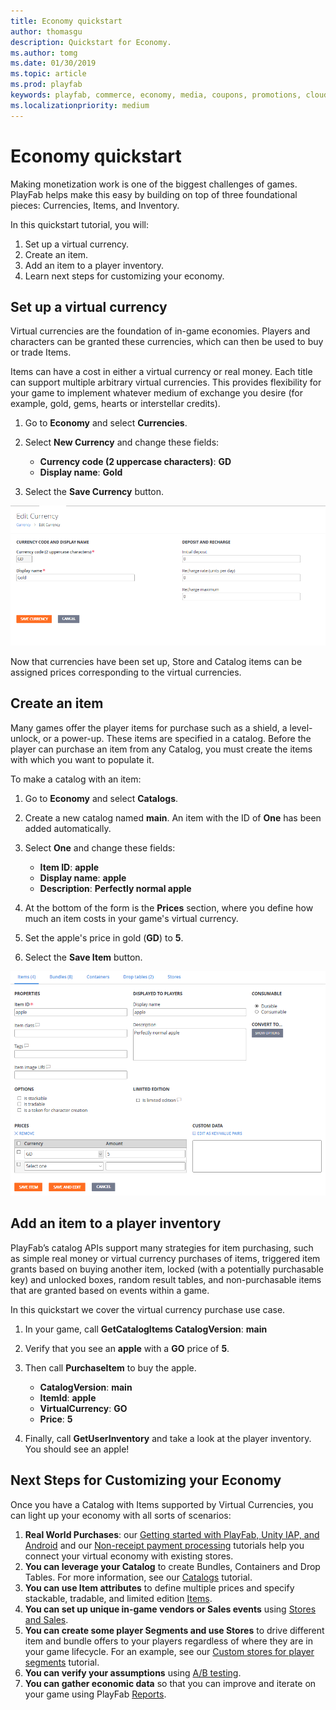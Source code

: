 ```yaml
---
title: Economy quickstart
author: thomasgu
description: Quickstart for Economy.
ms.author: tomg
ms.date: 01/30/2019
ms.topic: article
ms.prod: playfab
keywords: playfab, commerce, economy, media, coupons, promotions, cloudscript
ms.localizationpriority: medium
---
```


# Economy quickstart

Making monetization work is one of the biggest challenges of games. PlayFab helps make this easy by building on top of three foundational pieces: Currencies, Items, and Inventory.

In this quickstart tutorial, you will:

1. Set up a virtual currency.
2. Create an item.
3. Add an item to a player inventory.
4. Learn next steps for customizing your economy.

## Set up a virtual currency

Virtual currencies are the foundation of in-game economies. Players and characters can be granted these currencies, which can then be used to buy or trade Items.

Items can have a cost in either a virtual currency or real money. Each title can support multiple arbitrary virtual currencies. This provides flexibility for your game to implement whatever medium of exchange you desire (for example, gold, gems, hearts or interstellar credits).

1. Go to **Economy** and select **Currencies**.
2. Select **New Currency** and change these fields:

   - **Currency code (2 uppercase characters)**: **GD**
   - **Display name**: **Gold**
3. Select the **Save Currency** button.

![Create Item](media/tutorials/edit-save-currency.png)

Now that currencies have been set up, Store and Catalog items can be assigned prices corresponding to the virtual currencies.

## Create an item

Many games offer the player items for purchase such as a shield, a level-unlock, or a power-up. These items are specified in a catalog. Before the player can purchase an item from any Catalog, you must create the items with which you want to populate it.

To make a catalog with an item:

1. Go to **Economy** and select **Catalogs**.
2. Create a new catalog named **main**. An item with the ID of **One** has been added automatically.
3. Select **One** and change these fields:

   - **Item ID**: **apple**
   - **Display name**: **apple**
   - **Description**: **Perfectly normal apple**
   
4. At the bottom of the form is the **Prices** section, where you define how much an item costs in your game's virtual currency.
5. Set the apple's price in gold (**GD**) to **5**.
6. Select the **Save Item** button.

![Edit or Save Currency](media/tutorials/create-item.png)

## Add an item to a player inventory

PlayFab’s catalog APIs support many strategies for item purchasing, such as simple real money or virtual currency purchases of items, triggered item grants based on buying another item, locked (with a potentially purchasable key) and unlocked boxes, random result tables, and non-purchasable items that are granted based on events within a game.

In this quickstart we cover the virtual currency purchase use case.

1. In your game, call **GetCatalogItems
    CatalogVersion**: **main**
2. Verify that you see an **apple** with a **GO** price of **5**.
3. Then call **PurchaseItem** to buy the apple.

   - **CatalogVersion**: **main**
   - **ItemId**: **apple**
   - **VirtualCurrency**: **GO**
   - **Price**: **5**

4. Finally, call **GetUserInventory** and take a look at the player inventory. You should see an apple!

## Next Steps for Customizing your Economy

Once you have a Catalog with Items supported by Virtual Currencies, you can light up your economy with all sorts of scenarios:

1. **Real World Purchases**: our [Getting started with PlayFab, Unity IAP, and Android](getting-started-with-unity-iap-android.md) and our [Non-receipt payment processing](non-receipt-payment-processing.md) tutorials help you connect your virtual economy with existing stores.
2. **You can leverage your Catalog** to create Bundles, Containers and Drop Tables. For more information, see our [Catalogs](../items/catalogs.md) tutorial.
3. **You can use Item attributes** to define multiple prices and specify stackable, tradable, and limited edition [Items](../items/index.md).
4. **You can set up unique in-game vendors or Sales events** using [Stores and Sales](../stores/stores-and-sales.md).
5. **You can create some player Segments and use Stores** to drive different item and bundle offers to your players regardless of where they are in your game lifecycle. For an example, see our [Custom stores for player segments](../stores/custom-stores-for-player-segments.md) tutorial.
6. **You can verify your assumptions** using [A/B testing](../../analytics/ab-testing/index.md).
7. **You can gather economic data** so that you can improve and iterate on your game using PlayFab [Reports](../../analytics/reports/index.md).
